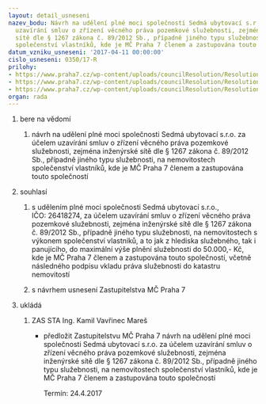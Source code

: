 ```yaml
---
layout: detail_usneseni
nazev_bodu: Návrh na udělení plné moci společnosti Sedmá ubytovací s.r.o. za účelem
  uzavírání smluv o zřízení věcného práva pozemkové služebnosti, zejména inženýrské
  sítě dle § 1267 zákona č. 89/2012 Sb., případně jiného typu služebnosti, na nemovitostech
  společenství vlastníků, kde je MČ Praha 7 členem a zastupována touto společností
datum_vzniku_usneseni: '2017-04-11 00:00:00'
cislo_usneseni: 0350/17-R
prilohy:
- https://www.praha7.cz/wp-content/uploads/councilResolution/Resolutions/29257/export/01_bremena7U~189340.docx
- https://www.praha7.cz/wp-content/uploads/councilResolution/Resolutions/29257/export/02_bremena7U~189339.doc
- https://www.praha7.cz/wp-content/uploads/councilResolution/Resolutions/29257/export/export~296299.pdf
organ: rada
---
```

<ol id="urzList" class="urzList_view"><li id="" class="urzClass1"><span name="1">bere na vědomí</span><ol class="urzOlClass"><li style="text-align: left;" id="" class="urzClass2"><span><p>návrh na udělení plné moci společnosti Sedmá ubytovací s.r.o. za účelem uzavírání smluv o zřízení věcného práva pozemkové služebnosti, zejména inženýrské sítě dle § 1267 zákona č. 89/2012 Sb., případně jiného typu služebnosti, na nemovitostech společenství vlastníků, kde je MČ Praha 7 členem a zastupována touto společností</p></span></li></ol></li><li id="" class="urzClass1"><span name="26">souhlasí</span><ol id="" class="urzOlClass"><li style="text-align: left;" id="" class="urzClass2"><span><p>s udělením plné moci společnosti Sedmá ubytovací s.r.o., IČO:&nbsp;26418274, za účelem uzavírání smluv o zřízení věcného práva pozemkové služebnosti, zejména inženýrské sítě dle § 1267 zákona č. 89/2012 Sb., případně jiného typu služebnosti,&nbsp;na nemovitostech s výkonem společenství vlastníků, a to jak z hlediska služebného, tak i panujícího, do maximální výše plnění služebnosti do 50.000,- Kč, kde je MČ Praha 7 členem a zastupována touto společností, včetně následného podpisu vkladu práva služebnosti do katastru nemovitostí<br></p></span></li><li style="text-align: left;" id="" class="urzClass2"><span><p>s návrhem usnesení Zastupitelstva MČ Praha 7</p></span></li></ol></li><li class="urzClass1" id="urzUkoly"><span name="1">ukládá</span><ol class="urzOlClass"><li class="urzClass2"><span><p>ZAS STA Ing. Kamil Vavřinec Mareš</p></span><ul class="urzUlClass"><li class="urzClass3"><span><p>předložit Zastupitelstvu MČ Praha 7 návrh na udělení plné moci společnosti Sedmá ubytovací s.r.o. za účelem uzavírání smluv o zřízení věcného práva pozemkové služebnosti, zejména inženýrské sítě dle § 1267 zákona č. 89/2012 Sb., případně jiného typu služebnosti, na nemovitostech společenství vlastníků, kde je MČ Praha 7 členem a zastupována touto společností</p></span><span class="urzUkolTermin">  Termín:&nbsp;24.4.2017</span></li></ul></li></ol></li></ol>